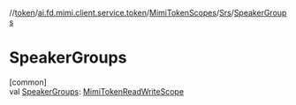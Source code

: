 //[token](../../../../index.md)/[ai.fd.mimi.client.service.token](../../index.md)/[MimiTokenScopes](../index.md)/[Srs](index.md)/[SpeakerGroups](-speaker-groups.md)

# SpeakerGroups

[common]\
val [SpeakerGroups](-speaker-groups.md): [MimiTokenReadWriteScope](../../-mimi-token-read-write-scope/index.md)
